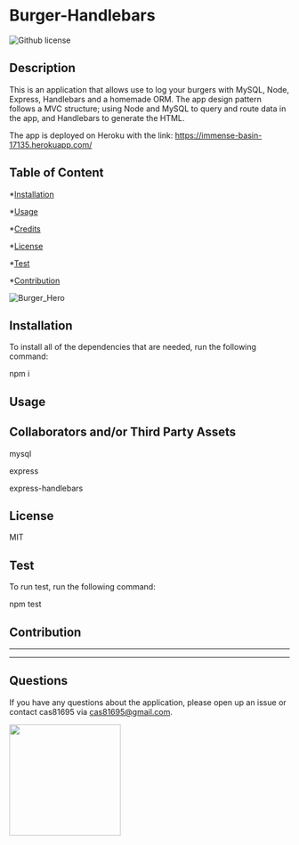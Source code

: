 # Burger-Handlebars

![Github license](https://img.shields.io/badge/License-MIT-yellow.svg)

## Description

 This is an application that allows use to log your burgers with MySQL, Node, Express, Handlebars and a homemade ORM. The app design pattern follows a MVC structure; using Node and MySQL to query and route data in the app, and Handlebars to generate the HTML.

The app is deployed on Heroku with the link: https://immense-basin-17135.herokuapp.com/

## Table of Content

*[Installation](#installation)

*[Usage](#usage)

*[Credits](#credits)

*[License](#license)

*[Test](#test)

*[Contribution](#contribution)

![Burger_Hero](https://user-images.githubusercontent.com/58318559/78322218-1c35d900-753c-11ea-90cb-5a5ae51cec11.jpg)

## Installation

To install all of the dependencies that are needed, run the following command:

npm i

## Usage

## Collaborators and/or Third Party Assets

mysql

express

express-handlebars

## License

MIT

## Test

To run test, run the following command:

npm test

## Contribution

----------------------------------------------

-----------------------------------------------

## Questions

If you have any questions about the application, please open up an issue or contact cas81695 via cas81695@gmail.com.

<img src= "https://avatars1.githubusercontent.com/u/58318559?v=4" width ="200px" height="200px">